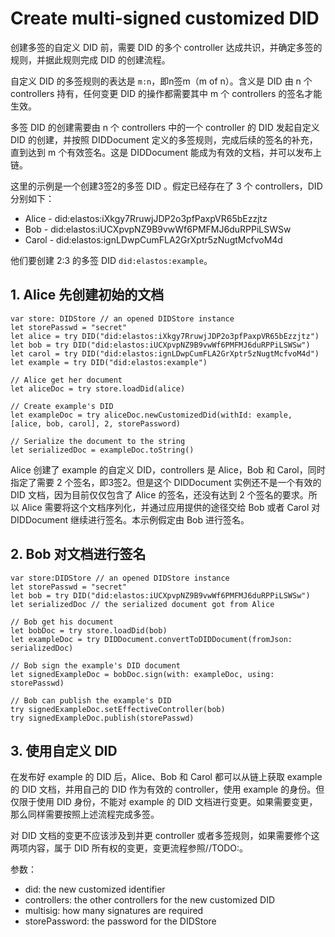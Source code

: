# Create multi-signed customized DID

创建多签的自定义 DID 前，需要 DID 的多个 controller 达成共识，并确定多签的规则，并据此规则完成 DID 的创建流程。

自定义 DID 的多签规则的表达是 `m:n`，即n签m（m of n）。含义是 DID 由 n 个 controllers 持有，任何变更 DID 的操作都需要其中 m 个 controllers 的签名才能生效。

 多签 DID 的创建需要由 n 个 controllers 中的一个 controller 的 DID 发起自定义 DID 的创建，并按照 DIDDocument 定义的多签规则，完成后续的签名的补充，直到达到 m 个有效签名。这是 DIDDocument 能成为有效的文档，并可以发布上链。

这里的示例是一个创建3签2的多签 DID 。假定已经存在了 3 个 controllers，DID 分别如下：
- Alice - did:elastos:iXkgy7RruwjJDP2o3pfPaxpVR65bEzzjtz
- Bob - did:elastos:iUCXpvpNZ9B9vwWf6PMFMJ6duRPPiLSWSw
- Carol - did:elastos:ignLDwpCumFLA2GrXptr5zNugtMcfvoM4d

他们要创建 2:3 的多签 DID `did:elastos:example`。

## 1. Alice 先创建初始的文档

```
var store: DIDStore // an opened DIDStore instance
let storePasswd = "secret"
let alice = try DID("did:elastos:iXkgy7RruwjJDP2o3pfPaxpVR65bEzzjtz")
let bob = try DID("did:elastos:iUCXpvpNZ9B9vwWf6PMFMJ6duRPPiLSWSw")
let carol = try DID("did:elastos:ignLDwpCumFLA2GrXptr5zNugtMcfvoM4d")
let example = try DID("did:elastos:example")

// Alice get her document
let aliceDoc = try store.loadDid(alice)

// Create example's DID
let exampleDoc = try aliceDoc.newCustomizedDid(withId: example, [alice, bob, carol], 2, storePassword)

// Serialize the document to the string
let serializedDoc = exampleDoc.toString()
```
Alice 创建了 example 的自定义 DID，controllers 是 Alice，Bob 和 Carol，同时指定了需要 2 个签名，即3签2。但是这个 DIDDocument 实例还不是一个有效的 DID 文档，因为目前仅仅包含了 Alice 的签名，还没有达到 2 个签名的要求。所以 Alice 需要将这个文档序列化，并通过应用提供的途径交给 Bob 或者 Carol 对 DIDDocument 继续进行签名。本示例假定由 Bob 进行签名。

## 2. Bob 对文档进行签名

```
var store:DIDStore // an opened DIDStore instance
let storePasswd = "secret"
let bob = try DID("did:elastos:iUCXpvpNZ9B9vwWf6PMFMJ6duRPPiLSWSw")
let serializedDoc // the serialized document got from Alice

// Bob get his document
let bobDoc = try store.loadDid(bob)
let exampleDoc = try DIDDocument.convertToDIDDocument(fromJson: serializedDoc)

// Bob sign the example's DID document
let signedExampleDoc = bobDoc.sign(with: exampleDoc, using: storePasswd)

// Bob can publish the example's DID
try signedExampleDoc.setEffectiveController(bob)
try signedExampleDoc.publish(storePasswd)
```

## 3. 使用自定义 DID

在发布好 example 的 DID 后，Alice、Bob 和 Carol 都可以从链上获取 example 的 DID 文档，并用自己的 DID 作为有效的 controller，使用 example 的身份。但仅限于使用 DID 身份，不能对 example 的 DID 文档进行变更。如果需要变更，那么同样需要按照上述流程完成多签。

对 DID 文档的变更不应该涉及到并更 controller 或者多签规则，如果需要修个这两项内容，属于 DID 所有权的变更，变更流程参照//TODO:。


参数：

* did: the new customized identifier
* controllers: the other controllers for the new customized DID
* multisig: how many signatures are required
* storePassword: the password for the DIDStore
